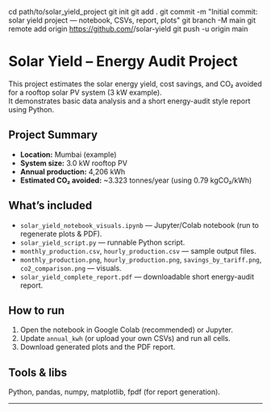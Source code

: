 cd path/to/solar_yield_project
git init
git add .
git commit -m "Initial commit: solar yield project — notebook, CSVs, report, plots"
git branch -M main
git remote add origin https://github.com/<yourusername>/solar-yield
git push -u origin main



# Solar Yield – Energy Audit Project

This project estimates the solar energy yield, cost savings, and CO₂ avoided for a rooftop solar PV system (3 kW example).  
It demonstrates basic data analysis and a short energy-audit style report using Python.

## Project Summary
- **Location:** Mumbai (example)  
- **System size:** 3.0 kW rooftop PV  
- **Annual production:** 4,206 kWh  
- **Estimated CO₂ avoided:** ~3.323 tonnes/year (using 0.79 kgCO₂/kWh)

## What’s included
- `solar_yield_notebook_visuals.ipynb` — Jupyter/Colab notebook (run to regenerate plots & PDF).  
- `solar_yield_script.py` — runnable Python script.  
- `monthly_production.csv`, `hourly_production.csv` — sample output files.  
- `monthly_production.png`, `hourly_production.png`, `savings_by_tariff.png`, `co2_comparison.png` — visuals.  
- `solar_yield_complete_report.pdf` — downloadable short energy-audit report.

## How to run
1. Open the notebook in Google Colab (recommended) or Jupyter.  
2. Update `annual_kwh` (or upload your own CSVs) and run all cells.  
3. Download generated plots and the PDF report.

## Tools & libs
Python, pandas, numpy, matplotlib, fpdf (for report generation).

---
